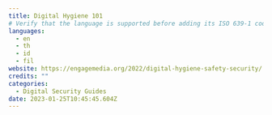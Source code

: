 ```yaml
---
title: Digital Hygiene 101
# Verify that the language is supported before adding its ISO 639-1 code here. without the country code, i.e. ms instead of ms_MY.
languages:
  - en
  - th
  - id
  - fil
website: https://engagemedia.org/2022/digital-hygiene-safety-security/
credits: ""
categories:
  - Digital Security Guides
date: 2023-01-25T10:45:45.604Z
---
```

